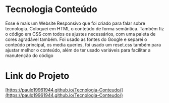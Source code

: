 # Tecnologia Conteúdo

Esse é mais um Website Responsivo que foi criado para falar sobre tecnologia. Coloquei em HTML o conteúdo de forma semântica. Também fiz o código em CSS com todos os ajustes necessários, com uma paleta de cores agradável também. Foi usado as fontes do Google e separei o conteúdo principal, os media queries, foi usado um reset.css também para ajustar melhor o conteúdo, além de ter usado variáveis para facilitar a manutenção do código

# Link do Projeto

[https://paulo19961944.github.io/Tecnologia-Conteudo/](https://paulo19961944.github.io/Tecnologia-Conteudo/)
